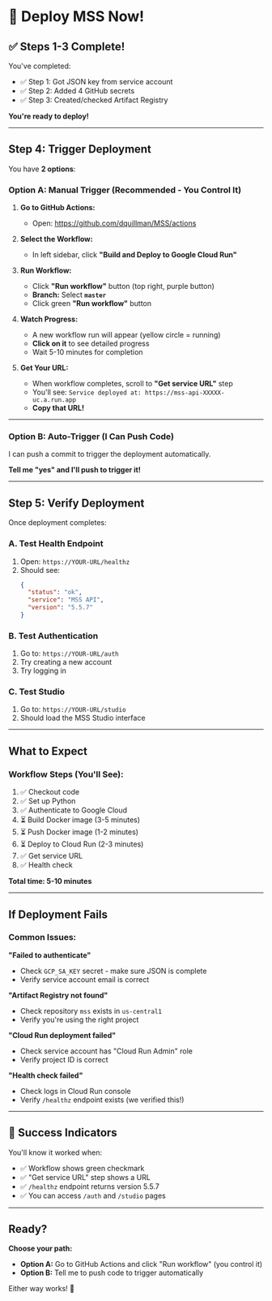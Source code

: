 # 🚀 Deploy MSS Now!

## ✅ Steps 1-3 Complete!

You've completed:
- ✅ Step 1: Got JSON key from service account
- ✅ Step 2: Added 4 GitHub secrets
- ✅ Step 3: Created/checked Artifact Registry

**You're ready to deploy!**

---

## Step 4: Trigger Deployment

You have **2 options**:

### Option A: Manual Trigger (Recommended - You Control It)

1. **Go to GitHub Actions:**
   - Open: https://github.com/dquillman/MSS/actions

2. **Select the Workflow:**
   - In left sidebar, click **"Build and Deploy to Google Cloud Run"**

3. **Run Workflow:**
   - Click **"Run workflow"** button (top right, purple button)
   - **Branch:** Select **`master`**
   - Click green **"Run workflow"** button

4. **Watch Progress:**
   - A new workflow run will appear (yellow circle = running)
   - **Click on it** to see detailed progress
   - Wait 5-10 minutes for completion

5. **Get Your URL:**
   - When workflow completes, scroll to **"Get service URL"** step
   - You'll see: `Service deployed at: https://mss-api-XXXXX-uc.a.run.app`
   - **Copy that URL!**

---

### Option B: Auto-Trigger (I Can Push Code)

I can push a commit to trigger the deployment automatically.

**Tell me "yes" and I'll push to trigger it!**

---

## Step 5: Verify Deployment

Once deployment completes:

### A. Test Health Endpoint
1. Open: `https://YOUR-URL/healthz`
2. Should see:
   ```json
   {
     "status": "ok",
     "service": "MSS API",
     "version": "5.5.7"
   }
   ```

### B. Test Authentication
1. Go to: `https://YOUR-URL/auth`
2. Try creating a new account
3. Try logging in

### C. Test Studio
1. Go to: `https://YOUR-URL/studio`
2. Should load the MSS Studio interface

---

## What to Expect

### Workflow Steps (You'll See):
1. ✅ Checkout code
2. ✅ Set up Python
3. ✅ Authenticate to Google Cloud
4. ⏳ Build Docker image (3-5 minutes)
5. ⏳ Push Docker image (1-2 minutes)
6. ⏳ Deploy to Cloud Run (2-3 minutes)
7. ✅ Get service URL
8. ✅ Health check

**Total time: 5-10 minutes**

---

## If Deployment Fails

### Common Issues:

**"Failed to authenticate"**
- Check `GCP_SA_KEY` secret - make sure JSON is complete
- Verify service account email is correct

**"Artifact Registry not found"**
- Check repository `mss` exists in `us-central1`
- Verify you're using the right project

**"Cloud Run deployment failed"**
- Check service account has "Cloud Run Admin" role
- Verify project ID is correct

**"Health check failed"**
- Check logs in Cloud Run console
- Verify `/healthz` endpoint exists (we verified this!)

---

## 🎉 Success Indicators

You'll know it worked when:
- ✅ Workflow shows green checkmark
- ✅ "Get service URL" step shows a URL
- ✅ `/healthz` endpoint returns version 5.5.7
- ✅ You can access `/auth` and `/studio` pages

---

## Ready?

**Choose your path:**
- **Option A:** Go to GitHub Actions and click "Run workflow" (you control it)
- **Option B:** Tell me to push code to trigger automatically

Either way works! 🚀

